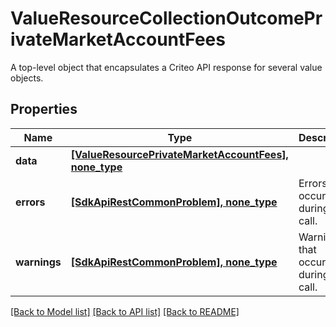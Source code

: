 # ValueResourceCollectionOutcomePrivateMarketAccountFees

A top-level object that encapsulates a Criteo API response for several value objects.

## Properties
Name | Type | Description | Notes
------------ | ------------- | ------------- | -------------
**data** | [**[ValueResourcePrivateMarketAccountFees], none_type**](ValueResourcePrivateMarketAccountFees.md) |  | [optional] 
**errors** | [**[SdkApiRestCommonProblem], none_type**](SdkApiRestCommonProblem.md) | Errors that occured during this call. | [optional] [readonly] 
**warnings** | [**[SdkApiRestCommonProblem], none_type**](SdkApiRestCommonProblem.md) | Warnings that occured during this call. | [optional] [readonly] 

[[Back to Model list]](../README.md#documentation-for-models) [[Back to API list]](../README.md#documentation-for-api-endpoints) [[Back to README]](../README.md)


